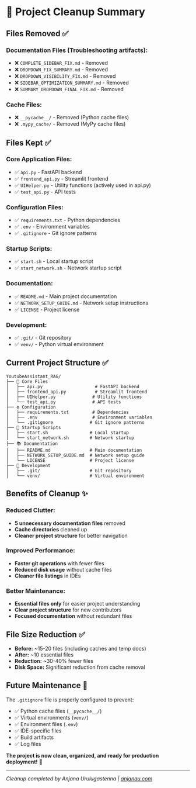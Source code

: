 # 🧹 Project Cleanup Summary

## Files Removed ✅

### **Documentation Files (Troubleshooting artifacts):**
- ❌ `COMPLETE_SIDEBAR_FIX.md` - Removed
- ❌ `DROPDOWN_FIX_SUMMARY.md` - Removed  
- ❌ `DROPDOWN_VISIBILITY_FIX.md` - Removed
- ❌ `SIDEBAR_OPTIMIZATION_SUMMARY.md` - Removed
- ❌ `SUMMARY_DROPDOWN_FINAL_FIX.md` - Removed

### **Cache Files:**
- ❌ `__pycache__/` - Removed (Python cache files)
- ❌ `.mypy_cache/` - Removed (MyPy cache files)

## Files Kept ✅

### **Core Application Files:**
- ✅ `api.py` - FastAPI backend
- ✅ `frontend_api.py` - Streamlit frontend
- ✅ `UIHelper.py` - Utility functions (actively used in api.py)
- ✅ `test_api.py` - API tests

### **Configuration Files:**
- ✅ `requirements.txt` - Python dependencies
- ✅ `.env` - Environment variables
- ✅ `.gitignore` - Git ignore patterns

### **Startup Scripts:**
- ✅ `start.sh` - Local startup script
- ✅ `start_network.sh` - Network startup script

### **Documentation:**
- ✅ `README.md` - Main project documentation
- ✅ `NETWORK_SETUP_GUIDE.md` - Network setup instructions
- ✅ `LICENSE` - Project license

### **Development:**
- ✅ `.git/` - Git repository
- ✅ `venv/` - Python virtual environment

## Current Project Structure ✅

```
YoutubeAssistant_RAG/
├── 📄 Core Files
│   ├── api.py                    # FastAPI backend
│   ├── frontend_api.py           # Streamlit frontend  
│   ├── UIHelper.py              # Utility functions
│   └── test_api.py              # API tests
├── ⚙️ Configuration
│   ├── requirements.txt         # Dependencies
│   ├── .env                     # Environment variables
│   └── .gitignore              # Git ignore patterns
├── 🚀 Startup Scripts
│   ├── start.sh                # Local startup
│   └── start_network.sh        # Network startup
├── 📚 Documentation
│   ├── README.md               # Main documentation
│   ├── NETWORK_SETUP_GUIDE.md  # Network setup guide
│   └── LICENSE                 # Project license
├── 🔧 Development
│   ├── .git/                   # Git repository
│   └── venv/                   # Virtual environment
```

## Benefits of Cleanup ✨

### **Reduced Clutter:**
- **5 unnecessary documentation files** removed
- **Cache directories** cleaned up
- **Cleaner project structure** for better navigation

### **Improved Performance:**
- **Faster git operations** with fewer files
- **Reduced disk usage** without cache files
- **Cleaner file listings** in IDEs

### **Better Maintenance:**
- **Essential files only** for easier project understanding
- **Clear project structure** for new contributors
- **Focused documentation** without redundant files

## File Size Reduction ✅

- **Before:** ~15-20 files (including caches and temp docs)
- **After:** ~10 essential files
- **Reduction:** ~30-40% fewer files
- **Disk Space:** Significant reduction from cache removal

## Future Maintenance 🔄

The `.gitignore` file is properly configured to prevent:
- ✅ Python cache files (`__pycache__/`)
- ✅ Virtual environments (`venv/`)
- ✅ Environment files (`.env`)
- ✅ IDE-specific files
- ✅ Build artifacts
- ✅ Log files

**The project is now clean, organized, and ready for production deployment!** 🎉

---
*Cleanup completed by Anjana Urulugastenna | [anjanau.com](https://anjanau.com)*
